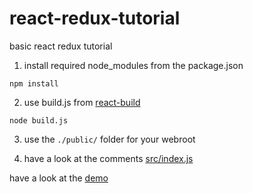 # react-redux-tutorial
basic react redux tutorial



1. install required node_modules from the package.json

`npm install`

2. use build.js from [react-build](https://github.com/di3/react-build)

`node build.js`

3. use the `./public/` folder for your webroot

4. have a look at the comments [src/index.js](https://github.com/di3/react-redux-tutorial/blob/master/src/index.jsx)

have a look at the [demo](https://di3.github.io/react-redux-tutorial/public)
